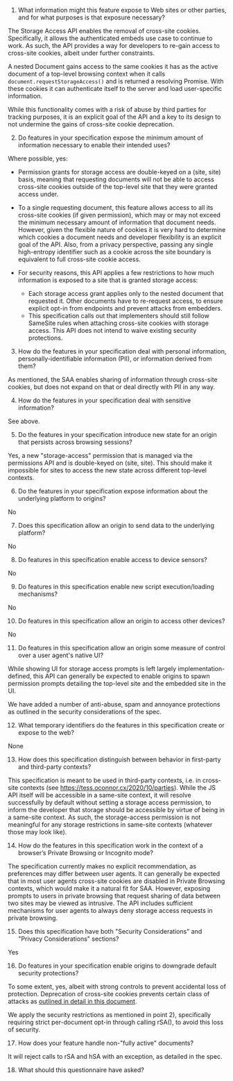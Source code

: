 01.  What information might this feature expose to Web sites or other parties,
     and for what purposes is that exposure necessary?

The Storage Access API enables the removal of cross-site cookies. Specifically, it allows the authenticated embeds use case to continue to work. As such, the API provides a way for developers to re-gain access to cross-site cookies, albeit under further constraints.

A nested Document gains access to the same cookies it has as the active document of a top-level browsing context when it calls `document.requestStorageAccess()` and is returned a resolving Promise. With these cookies it can authenticate itself to the server and load user-specific information.

While this functionality comes with a risk of abuse by third parties for tracking purposes, it is an explicit goal of the API and a key to its design to not undermine the gains of cross-site cookie deprecation.

02.  Do features in your specification expose the minimum amount of information
     necessary to enable their intended uses?

Where possible, yes:

- Permission grants for storage access are double-keyed on a (site, site) basis, meaning that requesting documents will not be able to access cross-site cookies outside of the top-level site that they were granted access under.

- To a single requesting document, this feature allows access to all its cross-site cookies (if given permission), which may or may not exceed the minimum necessary amount of information that document needs. However, given the flexible nature of cookies it is very hard to determine which cookies a document needs and developer flexibility is an explicit goal of the API. Also, from a privacy perspective, passing any single high-entropy identifier such as a cookie across the site boundary is equivalent to full cross-site cookie access.

- For security reasons, this API applies a few restrictions to how much information is exposed to a site that is granted storage access:
  - Each storage access grant applies only to the nested document that requested it. Other documents have to re-request access, to ensure explicit opt-in from endpoints and prevent attacks from embedders.
  - This specification calls out that implementers should still follow SameSite rules when attaching cross-site cookies with storage access. This API does not intend to waive existing security protections.

03.  How do the features in your specification deal with personal information,
     personally-identifiable information (PII), or information derived from
     them?

As mentioned, the SAA enables sharing of information through cross-site cookies, but does not expand on that or deal directly with PII in any way.

04.  How do the features in your specification deal with sensitive information?

See above.

05.  Do the features in your specification introduce new state for an origin
     that persists across browsing sessions?
     
Yes, a new "storage-access" permission that is managed via the permissions API and is double-keyed on (site, site). This should make it impossible for sites to access the new state across different top-level contexts.
     
06.  Do the features in your specification expose information about the
     underlying platform to origins?

No

07.  Does this specification allow an origin to send data to the underlying
     platform?
    
No
     
08.  Do features in this specification enable access to device sensors?

No

09.  Do features in this specification enable new script execution/loading
     mechanisms?
 
No
     
10.  Do features in this specification allow an origin to access other devices?

No

11.  Do features in this specification allow an origin some measure of control over
     a user agent's native UI?
     
While showing UI for storage access prompts is left largely implementation-defined, this API can generally be expected to enable origins to spawn permission prompts detailing the top-level site and the embedded site in the UI.

We have added a number of anti-abuse, spam and annoyance protections as outlined in the security considerations of the spec.

12.  What temporary identifiers do the features in this specification create or
     expose to the web?
     
None

13.  How does this specification distinguish between behavior in first-party and
     third-party contexts?

This specification is meant to be used in third-party contexts, i.e. in cross-site contexts (see https://tess.oconnor.cx/2020/10/parties). While the JS API itself will be accessible in a same-site context, it will resolve successfully by default without setting a storage access permission, to inform the developer that storage should be accessible by virtue of being in a same-site context. As such, the storage-access permission is not meaningful for any storage restrictions in same-site contexts (whatever those may look like).

14.  How do the features in this specification work in the context of a browser’s
     Private Browsing or Incognito mode?

The specification currently makes no explicit recommendation, as preferences may differ between user agents. It can generally be expected that in most user agents cross-site cookies are disabled in Private Browsing contexts, which would make it a natural fit for SAA. However, exposing prompts to users in private browsing that request sharing of data between two sites may be viewed as intrusive. The API includes sufficient mechanisms for user agents to always deny storage access requests in private browsing.

15.  Does this specification have both "Security Considerations" and "Privacy
     Considerations" sections?

Yes

16.  Do features in your specification enable origins to downgrade default
     security protections?

To some extent, yes, albeit with strong controls to prevent accidental loss of protection. Deprecation of cross-site cookies prevents certain class of attacks as [outlined in detail in this document](https://docs.google.com/document/d/1AsrETl-7XvnZNbG81Zy9BcZfKbqACQYBSrjM3VsIpjY/edit#heading=h.vb3ujl8dnk4q).

We apply the security restrictions as mentioned in point 2), specifically requiring strict per-document opt-in through calling rSA(), to avoid this loss of security.

17.  How does your feature handle non-"fully active" documents?

It will reject calls to rSA and hSA with an exception, as detailed in the spec.

18.  What should this questionnaire have asked?
